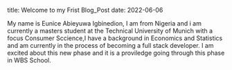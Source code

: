 title: Welcome to my Frist Blog_Post
date: 2022-06-06

My name is Eunice Abieyuwa Igbinedion, I am from Nigeria and i am currently a masters student at the Technical University of Munich with a focus Consumer Sccience,I have a background in Economics and Statistics and am currently in the process of becoming a full stack developer. I am excited about this new phase and it is a proviledge going through this phase in WBS School.
